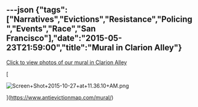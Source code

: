 ---json
{"tags":["Narratives","Evictions","Resistance","Policing","Events","Race","San Francisco"],"date":"2015-05-23T21:59:00","title":"Mural in Clarion Alley"}
---

[Click to view photos of our mural in Clarion Alley](http://www.antievictionmap.com/land-of-opportunity-1/)

[

![Screen+Shot+2015-10-27+at+11.36.10+AM.png](/assets/uploads/Screen%2BShot%2B2015-10-27%2Bat%2B11.36.10%2BAM.png)

](https://www.antievictionmap.com/mural/)